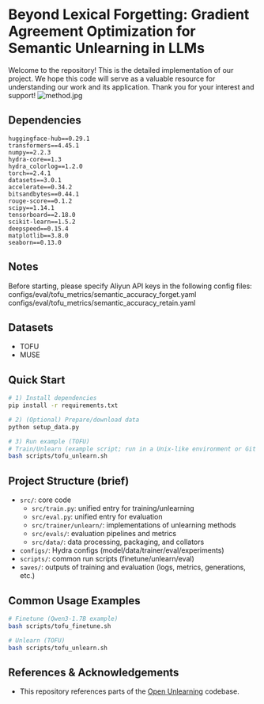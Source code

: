 # Beyond Lexical Forgetting: Gradient Agreement Optimization for Semantic Unlearning in LLMs
Welcome to the repository! This is the detailed implementation of our project. We hope this code will serve as a valuable resource for understanding our work and its application. Thank you for your interest and support!
![method.jpg](method.jpg)


## Dependencies
```
huggingface-hub==0.29.1
transformers==4.45.1
numpy==2.2.3
hydra-core==1.3
hydra_colorlog==1.2.0
torch==2.4.1
datasets==3.0.1
accelerate==0.34.2
bitsandbytes==0.44.1
rouge-score==0.1.2
scipy==1.14.1
tensorboard==2.18.0
scikit-learn==1.5.2
deepspeed==0.15.4
matplotlib==3.8.0
seaborn==0.13.0
```

## Notes
Before starting, please specify Aliyun API keys in the following config files:
configs/eval/tofu_metrics/semantic_accuracy_forget.yaml
configs/eval/tofu_metrics/semantic_accuracy_retain.yaml

## Datasets
- TOFU
- MUSE

## Quick Start
```bash
# 1) Install dependencies
pip install -r requirements.txt

# 2) (Optional) Prepare/download data
python setup_data.py

# 3) Run example (TOFU)
# Train/Unlearn (example script; run in a Unix-like environment or Git Bash)
bash scripts/tofu_unlearn.sh
```
## Project Structure (brief)
- `src/`: core code
  - `src/train.py`: unified entry for training/unlearning
  - `src/eval.py`: unified entry for evaluation
  - `src/trainer/unlearn/`: implementations of unlearning methods
  - `src/evals/`: evaluation pipelines and metrics
  - `src/data/`: data processing, packaging, and collators
- `configs/`: Hydra configs (model/data/trainer/eval/experiments)
- `scripts/`: common run scripts (finetune/unlearn/eval)
- `saves/`: outputs of training and evaluation (logs, metrics, generations, etc.)

## Common Usage Examples
```bash
# Finetune (Qwen3-1.7B example)
bash scripts/tofu_finetune.sh

# Unlearn (TOFU)
bash scripts/tofu_unlearn.sh
```



## References & Acknowledgements
- This repository references parts of the [Open Unlearning](https://github.com/locuslab/open-unlearning) codebase.


